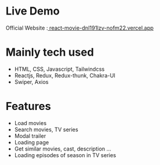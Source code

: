 # Live Demo
Official Website :[ react-movie-dnl191lzv-nofm22.vercel.app](https://react-movie-dnl191lzv-nofm22.vercel.app/home)	

# Mainly tech used
 * HTML, CSS, Javascript, Tailwindcss
 * Reactjs, Redux, Redux-thunk, Chakra-UI
 * Swiper, Axios
 #  Features
  * Load  movies
  * Search movies, TV series
  * Modal trailer
  * Loading page
  * Get similar movies, cast, description ...
  * Loading episodes of season in TV series
